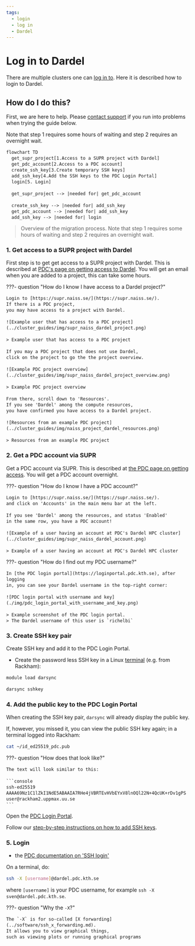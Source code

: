 ```yaml
---
tags:
  - login
  - log in
  - Dardel
---
```


# Log in to Dardel

There are multiple clusters one can [log in to](../getting_started/login.md).
Here it is described how to login to Dardel.

## How do I do this?

First, we are here to help.
Please [contact support](../support.md) if you run into problems
when trying the guide below.

Note that step 1 requires some hours of waiting
and step 2 requires an overnight wait.

```mermaid
flowchart TD
  get_supr_project[1.Access to a SUPR project with Dardel]
  get_pdc_account[2.Access to a PDC account]
  create_ssh_key[3.Create temporary SSH keys]
  add_ssh_key[4.Add the SSH keys to the PDC Login Portal]
  login[5. Login]

  get_supr_project --> |needed for| get_pdc_account

  create_ssh_key --> |needed for| add_ssh_key
  get_pdc_account --> |needed for| add_ssh_key
  add_ssh_key --> |needed for| login
```

> Overview of the migration process.
> Note that step 1 requires some hours of waiting
> and step 2 requires an overnight wait.

### 1. Get access to a SUPR project with Dardel

First step is to get get access to a SUPR project with Dardel.
This is described at [PDC's page on getting access to Dardel](https://www.pdc.kth.se/support/documents/getting_access/get_access.html).
You will get an email when you are added to a project,
this can take some hours.

???- question "How do I know I have access to a Dardel project?"

    Login to [https://supr.naiss.se/](https://supr.naiss.se/).
    If there is a PDC project,
    you may have access to a project with Dardel.

    ![Example user that has access to a PDC project](../cluster_guides/img/supr_naiss_dardel_project.png)

    > Example user that has access to a PDC project

    If you may a PDC project that does not use Dardel,
    click on the project to go the the project overview.

    ![Example PDC project overview](../cluster_guides/img/supr_naiss_dardel_project_overview.png)

    > Example PDC project overview

    From there, scroll down to 'Resources'.
    If you see 'Dardel' among the compute resources,
    you have confirmed you have access to a Dardel project.

    ![Resources from an example PDC project](../cluster_guides/img/naiss_project_dardel_resources.png)

    > Resources from an example PDC project

### 2. Get a PDC account via SUPR

Get a PDC account via SUPR.
This is described at [the PDC page on getting access](https://www.pdc.kth.se/support/documents/getting_access/get_access.html#supr-account).
You will get a PDC account overnight.

???- question "How do I know I have a PDC account?"

    Login to [https://supr.naiss.se/](https://supr.naiss.se/).
    and click on 'Accounts' in the main menu bar at the left.

    If you see 'Dardel' among the resources, and status 'Enabled'
    in the same row, you have a PDC account!

    ![Example of a user having an account at PDC's Dardel HPC cluster](../cluster_guides/img/supr_naiss_dardel_account.png)

    > Example of a user having an account at PDC's Dardel HPC cluster

???- question "How do I find out my PDC username?"

    In [the PDC login portal](https://loginportal.pdc.kth.se), after logging
    in, you can see your Dardel username in the top-right corner:

    ![PDC login portal with username and key](./img/pdc_login_portal_with_username_and_key.png)

    > Example screenshot of the PDC login portal.
    > The Dardel username of this user is `richelbi`

### 3. Create SSH key pair

Create SSH key and add it to the PDC Login Portal.

- Create the password less SSH key in a Linux [terminal](../software/terminal.md) (e.g. from Rackham):

```bash
module load darsync
```

```bash
darsync sshkey
```

### 4. Add the public key to the PDC Login Portal

When creating the SSH key pair, `darsync` will already
display the public key.

If, however, you missed it,
you can view the public SSH key again; in a terminal logged into Rackham:

```bash
cat ~/id_ed25519_pdc.pub
```

???- question "How does that look like?"

    The text will look similar to this:

    ```console
    ssh-ed25519 AAAA69Nz1C1lZkI1NdE5ABAAIA7RHe4jVBRTEvHVbEYxV8lnOQl22N+4QcUK+rDv1gPS user@rackham2.uppmax.uu.se
    ```

Open the [PDC Login Portal](https://loginportal.pdc.kth.se/).

Follow our [step-by-step instructions on how to add SSH keys](../software/ssh_key_use_dardel.md).

### 5. Login

- the [PDC documentation on 'SSH login'](https://www.pdc.kth.se/support/documents/login/ssh_login.html)

On a terminal, do:

```bash
ssh -X [username]@dardel.pdc.kth.se
```

where `[username]` is your PDC username, for example `ssh -X sven@dardel.pdc.kth.se`.

???- question "Why the `-X`?"

    The `-X` is for so-called [X forwarding](../software/ssh_x_forwarding.md).
    It allows you to view graphical things,
    such as viewing plots or running graphical programs
